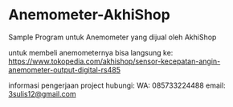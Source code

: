 # Anemometer-AkhiShop
Sample Program untuk Anemometer yang dijual oleh AkhiShop

untuk membeli anemometernya bisa langsung ke: https://www.tokopedia.com/akhishop/sensor-kecepatan-angin-anemometer-output-digital-rs485

informasi pengerjaan project hubungi: 
WA: 085733224488
email: 3sulis12@gmail.com

